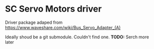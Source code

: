 # SC Servo Motors driver

Driver package adaped from https://www.waveshare.com/wiki/Bus_Servo_Adapter_(A)

Ideally shoud be a git submodule. Couldn't find one. **TODO:** Serch more later